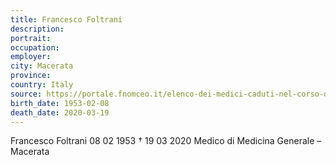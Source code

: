 ```yaml
---
title: Francesco Foltrani
description: 
portrait: 
occupation: 
employer: 
city: Macerata
province: 
country: Italy 
source: https://portale.fnomceo.it/elenco-dei-medici-caduti-nel-corso-dellepidemia-di-covid-19/
birth_date: 1953-02-08
death_date: 2020-03-19
---
```


Francesco Foltrani 08 02 1953 † 19 03 2020
Medico di Medicina Generale  – Macerata
